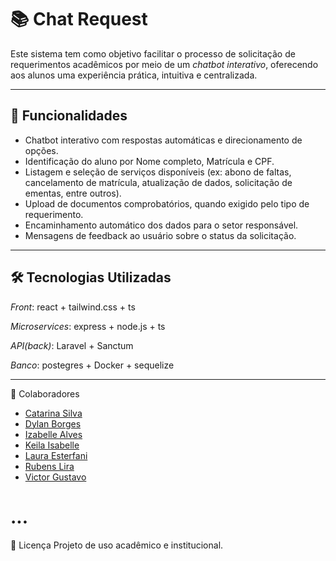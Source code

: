 # 📚 Chat Request

Este sistema tem como objetivo facilitar o processo de solicitação de requerimentos acadêmicos por meio de um *chatbot interativo*, oferecendo aos alunos uma experiência prática, intuitiva e centralizada.

---

## 🧠 Funcionalidades

- Chatbot interativo com respostas automáticas e direcionamento de opções.
- Identificação do aluno por Nome completo, Matrícula e CPF.
- Listagem e seleção de serviços disponíveis (ex: abono de faltas, cancelamento de matrícula, atualização de dados, solicitação de ementas, entre outros).
- Upload de documentos comprobatórios, quando exigido pelo tipo de requerimento.
- Encaminhamento automático dos dados para o setor responsável.
- Mensagens de feedback ao usuário sobre o status da solicitação.

---

## 🛠 Tecnologias Utilizadas

*Front*: react + tailwind.css + ts

*Microservices*:  express + node.js + ts 

*API(back)*: Laravel + Sanctum

*Banco*: postegres + Docker + sequelize

---

🤝 Colaboradores

- [Catarina Silva](mailto:catarinasouzasilvao@gmail.com)
- [Dylan Borges](mailto:dylanborges06@gmail.com)
- [Izabelle Alves](mailto:izabelle.alvesbl@gmail.com)
- [Keila Isabelle](mailto:keiila_isabelle@outlook.com)
- [Laura Esterfani](mailto:lauraestefa4@gmail.com)
- [Rubens Lira](mailto:rubenslira371@gmail.com)
- [Victor Gustavo](mailto:)

# ...

📄 Licença
Projeto de uso acadêmico e institucional.
